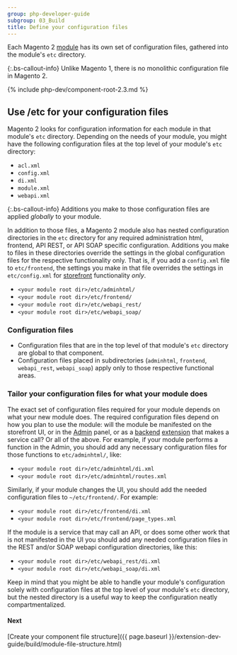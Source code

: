 ```yaml
---
group: php-developer-guide
subgroup: 03_Build
title: Define your configuration files
---
```


Each Magento 2 [module](https://glossary.magento.com/module) has its own set of configuration files, gathered into the module's `etc` directory.

 {:.bs-callout-info}
Unlike Magento 1, there is no monolithic configuration file in Magento 2.

{% include php-dev/component-root-2.3.md %}

## Use /etc for your configuration files

Magento 2 looks for configuration information for each module in that module's `etc` directory. Depending on the needs of your module, you might have the following configuration files at the top level of your module's `etc` directory:

*  `acl.xml`
*  `config.xml`
*  `di.xml`
*  `module.xml`
*  `webapi.xml`

 {:.bs-callout-info}
Additions you make to those configuration files are applied *globally* to your module.

In addition to those files, a Magento 2 module also has nested configuration directories in the `etc` directory for any required administration html, frontend, API REST, or API SOAP specific configuration. Additions you make to files in these directories override the settings in the global configuration files for the respective functionality only. That is, if you add a `config.xml` file to `etc/frontend`, the settings you make in that file overrides the settings in `etc/config.xml` for [storefront](https://glossary.magento.com/storefront) functionality *only*.

*  `<your module root dir>/etc/adminhtml/`
*  `<your module root dir>/etc/frontend/`
*  `<your module root dir>/etc/webapi_rest/`
*  `<your module root dir>/etc/webapi_soap/`

### Configuration files

*  Configuration files that are in the top level of that module's `etc` directory are global to that component.
*  Configuration files placed in subdirectories (`adminhtml`, `frontend`, `webapi_rest`, `webapi_soap`) apply only to those respective functional areas.

### Tailor your configuration files for what your module does

The exact set of configuration files required for your module depends on what your new module does. The required configuration files depend on how you plan to use the module: will the module be manifested on the storefront UI, or in the [Admin](https://glossary.magento.com/magento-admin) panel, or as a [backend](https://glossary.magento.com/backend) [extension](https://glossary.magento.com/extension) that makes a service call? Or all of the above. For example, if your module performs a function in the Admin, you should add any necessary configuration files for those functions to `etc/adminhtml/`, like:

*  `<your module root dir>/etc/adminhtml/di.xml`
*  `<your module root dir>/etc/adminhtml/routes.xml`

Similarly, if your module changes the UI, you should add the needed configuration files to `~/etc/frontend/`. For example:

*  `<your module root dir>/etc/frontend/di.xml`
*  `<your module root dir>/etc/frontend/page_types.xml`

If the module is a service that may call an API, or does some other work that is not manifested in the UI you should add any needed configuration files in the REST and/or SOAP webapi configuration directories, like this:

*  `<your module root dir>/etc/webapi_rest/di.xml`
*  `<your module root dir>/etc/webapi_soap/di.xml`

Keep in mind that you might be able to handle your module's configuration solely with configuration files at the top level of your module's `etc` directory, but the nested directory is a useful way to keep the configuration neatly compartmentalized.

#### Next

[Create your component file structure]({{ page.baseurl }}/extension-dev-guide/build/module-file-structure.html)
